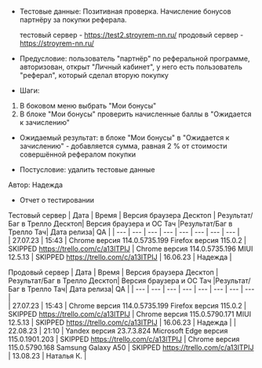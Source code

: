 * Тестовые данные: Позитивная проверка. Начисление бонусов партнёру за покупки реферала.

	тестовый сервер - https://test2.stroyrem-nn.ru/   продовый сервер - https://stroyrem-nn.ru/

* Предусловие: пользователь "партнёр" по реферальной программе, авторизован, открыт "Личный кабинет", у него есть пользователь "реферал", который сделал вторую покупку

* Шаги:
1.	В боковом меню выбрать "Мои бонусы"
2.	В блоке "Мои бонусы" проверить начисленные баллы в "Ожидается к зачислению"

* Ожидаемый результат: в блоке "Мои бонусы" в "Ожидается к зачислению" - добавляется сумма, равная 2 % от стоимости совершённой рефералом покупки

* Постусловие: удалить тестовые данные

Автор: Надежда

* Отчет о тестировании
  
Тестовый сервер
| Дата | Время | Версия браузера Десктоп | Результат/Баг в Трелло Десктоп|  Версия браузера и ОС Тач |Результат/Баг в Трелло Тач| Дата релиза| QA  |
| --- | --- | --- | --- |  --- | --- | --- | --- |   
| 27.07.23 | 15:43 | Chrome версия 114.0.5735.199 Firefox версия 115.0.2 | SKIPPED https://trello.com/c/a13lTPIJ | Chrome версия 114.0.5735.196 MIUI 12.5.13 | SKIPPED https://trello.com/c/a13lTPIJ | 16.06.23 | Надежда |  

Продовый сервер
| Дата | Время | Версия браузера Десктоп | Результат/Баг в Трелло Десктоп|  Версия браузера и ОС Тач |Результат/Баг в Трелло Тач| Дата релиза| QA |
| --- | --- | --- | --- |  --- | --- | --- | --- |   
| 27.07.23 | 15:43 | Chrome версия 114.0.5735.199 Firefox версия 115.0.2 | SKIPPED https://trello.com/c/a13lTPIJ | Chrome версия 115.0.5790.171 MIUI 12.5.13 | SKIPPED https://trello.com/c/a13lTPIJ | 16.06.23 | Надежда |
| 22.08.23 | 21:10 | Yandex версия 23.7.3.824  Microsoft Edge версия 115.0.1901.203 | SKIPPED https://trello.com/c/a13lTPIJ | Chrome версия 115.0.5790.168 Samsung Galaxy A50 | SKIPPED https://trello.com/c/a13lTPIJ | 13.08.23 | Наталья К. |   